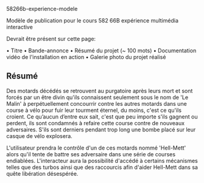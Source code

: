 58266b-experience-modele

Modèle de publication pour le cours 582 66B expérience multimédia interactive

Devrait être présent sur cette page:

• Titre
• Bande-annonce
• Résumé du projet (~ 100 mots)
• Documentation vidéo de l'installation en action
• Galerie photo du projet réalisé

## Résumé

Des motards décédés se retrouvent au purgatoire après leurs mort et sont forcés par un être divin qu'ils connaissent seulement sous le nom de 'Le Malin' à perpétuellement concourrir contre les autres motards dans une course à vélo pour fuir leur tourment éternel, du moins, c'est ce qu'ils croient. Ce qu’aucun d’entre eux sait, c'est que peu importe s'ils gagnent ou perdent, ils sont condamnés à refaire cette course contre de nouveaux adversaires. S'ils sont derniers pendant trop long une bombe placé sur leur casque de vélo explosera.  

L'utilisateur prendra le contrôle d'un de ces motards nommé 'Hell-Mett' alors qu'il tente de battre ses adversaire dans une série de courses endiablées. L'interacteur aura la possibilité d'accédé à certains mécanismes telles que des turbos ainsi que des raccourcis afin d'aider Hell-Mett dans sa quête libération désespérée.

